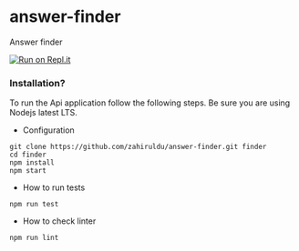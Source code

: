 ﻿# answer-finder

Answer finder

[![Run on Repl.it](https://repl.it/badge/github/zahiruldu/answer-finder)](https://repl.it/github/zahiruldu/answer-finder)
### Installation? ###
To run the Api application follow the following steps. Be sure you are using Nodejs latest LTS.

* Configuration
```
git clone https://github.com/zahiruldu/answer-finder.git finder
cd finder
npm install
npm start
```


* How to run tests
```
npm run test
```
* How to check linter
```
npm run lint
```
